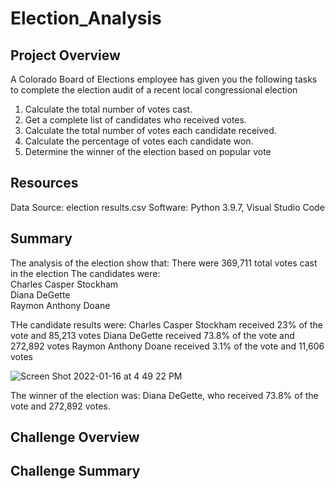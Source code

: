 # Election_Analysis

## Project Overview
A Colorado Board of Elections employee has given you the following tasks to complete the
election audit of a recent local congressional election

1. Calculate the total number of votes cast.
2. Get a complete list of candidates who received votes.
3. Calculate the total number of votes each candidate received.
4. Calculate the percentage of votes each candidate won.
5. Determine the winner of the election based on popular vote

## Resources
Data Source: election results.csv
Software: Python 3.9.7, Visual Studio Code

## Summary
The analysis of the election show that:
There were 369,711 total votes cast in the election
The candidates were:\
Charles Casper Stockham\
Diana DeGette\
Raymon Anthony Doane

THe candidate results were:
Charles Casper Stockham received 23% of the vote and 85,213 votes
Diana DeGette received 73.8% of the vote and 272,892 votes
Raymon Anthony Doane received 3.1% of the vote and 11,606 votes

![Screen Shot 2022-01-16 at 4 49 22 PM](https://user-images.githubusercontent.com/94948877/149685121-7f6c1cba-cd79-4185-b3da-3f1d13f62438.png)

The winner of the election was:
Diana DeGette, who received 73.8% of the vote and 272,892 votes.

## Challenge Overview

## Challenge Summary

